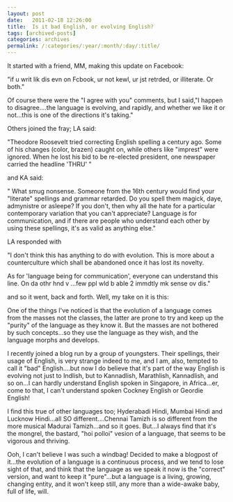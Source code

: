 ```yaml
---
layout: post
date:	2011-02-18 12:26:00
title:  Is it bad English, or evolving English?
tags: [archived-posts]
categories: archives
permalink: /:categories/:year/:month/:day/:title/
---
```

It started with a friend, MM,  making this update on Facebook:

"if u writ lik dis evn on Fcbook, ur not kewl, ur jst retrded, or illiterate. Or both."

Of course there were the "I agree with you" comments, but I said,"I happen to disagree....the language is evolving, and rapidly, and whether we like it or not...this is one of the directions it's taking."

Others joined the fray; LA said:

"Theodore Roosevelt tried correcting English spelling a century ago. Some of his changes (color, brazen) caught on, while others like "imprest" were ignored. When he lost his bid to be re-elected president, one newspaper carried the headline 'THRU' "

and KA said:


"
What smug nonsense. Someone from the 16th century would find your "literate" spellings and grammar retarded. Do you spell them magick, daye, admynistre or asleepe? If you don't, then why all the hate for a particular contemporary variation that you can't appreciate? Language is for communication, and if there are people who understand each other by using these spellings, it's as valid as anything else."


LA responded with

"I don't think this has anything to do with evolution. This is more about a counterculture which shall be abandoned once it has lost its novelty.

As for 'language being for communication', everyone can understand this line. On da othr hnd v ...few ppl wld b able 2 immdtly mk sense ov dis."

and so it went, back and forth. Well, my take on it is this:


One of the things I've noticed is that the evolution of a language comes from the masses not the classes, the latter are prone to try and keep up the "purity" of the language as they know it. But the masses are not bothered by such concepts...so they use the language as they wish, and the language morphs and develops. 

I recently joined a blog run by a group of youngsters. Their spellings, their usage of English, is very strange indeed to me, and I am, also, tempted to call it "bad" English....but now I do believe that it's part of the way English is evolving not just to Indlish, but to Kannadlish, Marathlish, Kannadlish, and so on...I can hardly understand English spoken in Singapore, in Africa...er, come to that, I can't understand spoken Cockney English or Geordie English!

I find this true of other languages too; Hyderabadi Hindi, Mumbai Hindi and Lucknow Hindi...all SO different....Chennai Tamizh is so different from the more musical Madurai Tamizh...and so it goes. But...I always find that it's the mongrel, the bastard, "hoi polloi" vesion of a language, that seems to be vigorous and thriving.

Ooh, I can't believe I was such a windbag! Decided to make a blogpost of it...the evolution of a language is a continuous process, and we tend to lose sight of that, and think that the language as we speak it now is the "correct" version, and want to keep it "pure"...but a language is a living, growing, changing entity, and it won't keep still, any more than a wide-awake baby, full of life, will.
